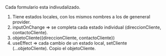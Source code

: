Cada formulario esta indivudalizado.

1) Tiene estados locales, con los mismos nombres a los de geneneral provider.
2) inputOnChange => se completa cada estado individual (direccionCliente, contactoCliente).
3) objetoCliente({direccionCliente, contactoCliente}) 
4) useEffect => cada cambio de un estado local, setCliente (...objetoCliente). Copio el objetoCliente.
